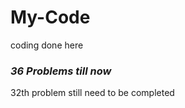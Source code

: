 # My-Code
coding done here



### *36 Problems till now*

32th  problem still need to be completed
 
